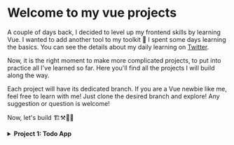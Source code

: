 
# Welcome to my vue projects

A couple of days back, I decided to level up my frontend skills by learning Vue. I wanted to add another tool to my toolkit 🧰
I spent some days learning the basics. You can see the details about my daily learning on [Twitter](https://twitter.com/danylaws/status/1676179173625192449).

Now, it is the right moment to make more complicated projects, to put into practice all I've learned so far. Here you'll find all the projects I will build along the way.

Each project will have its dedicated branch. If you are a Vue newbie like me, feel free to learn with me! Just clone the desired branch and explore! Any suggestion or question is welcome!

Now, let's build 🏗️⚒️🧱🔥

<details>
  <summary><b>Project 1: Todo App</summary>
    The first project I will build is a simple to-do app. Here are the specifications :
    - A todo has an is, a title, and a done status
</details>

